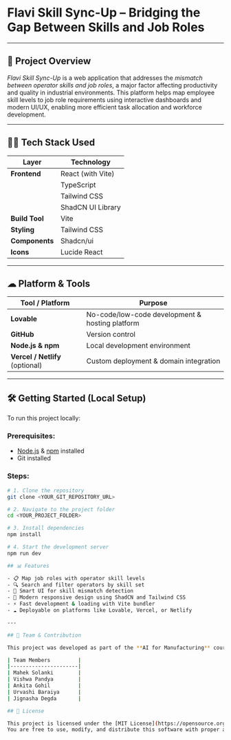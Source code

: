 # Flavi Skill Sync-Up – Bridging the Gap Between Skills and Job Roles
---

## 📘 Project Overview

*Flavi Skill Sync-Up* is a web application that addresses the *mismatch between operator skills and job roles*, a major factor affecting productivity and quality in industrial environments. This platform helps map employee skill levels to job role requirements using interactive dashboards and modern UI/UX, enabling more efficient task allocation and workforce development.

---

## 🧑‍💻 Tech Stack Used

| Layer         | Technology         |
|--------------|--------------------|
| **Frontend** | React (with Vite)  |
|              | TypeScript         |
|              | Tailwind CSS       |
|              | ShadCN UI Library  |
| **Build Tool** | Vite              |
| **Styling**  | Tailwind CSS       |
| **Components** | Shadcn/ui         |
| **Icons**    | Lucide React       |

---

## ☁ Platform & Tools

| Tool / Platform    | Purpose                            |
|--------------------|------------------------------------|
| **Lovable**        | No-code/low-code development & hosting platform |
| **GitHub**         | Version control                    |
| **Node.js & npm**  | Local development environment      |
| **Vercel / Netlify** (optional) | Custom deployment & domain integration |

---

## 🛠 Getting Started (Local Setup)

To run this project locally:

### Prerequisites:
- [Node.js](https://nodejs.org/) & [npm](https://www.npmjs.com/) installed
- Git installed

### Steps:

```bash
# 1. Clone the repository
git clone <YOUR_GIT_REPOSITORY_URL>

# 2. Navigate to the project folder
cd <YOUR_PROJECT_FOLDER>

# 3. Install dependencies
npm install

# 4. Start the development server
npm run dev

## 📊 Features

- 📋 Map job roles with operator skill levels
- 🔍 Search and filter operators by skill set
- 🧠 Smart UI for skill mismatch detection
- 🧩 Modern responsive design using ShadCN and Tailwind CSS
- ⚡ Fast development & loading with Vite bundler
- ☁️ Deployable on platforms like Lovable, Vercel, or Netlify

---

## 👥 Team & Contribution

This project was developed as part of the **AI for Manufacturing** course group project.

| Team Members         |
|----------------------|
| Mahek Solanki        |
| Vishwa Pandya        |
| Ankita Gohil         |
| Urvashi Baraiya      |
| Jignasha Degda       |

## 📄 License

This project is licensed under the [MIT License](https://opensource.org/licenses/MIT).  
You are free to use, modify, and distribute this software with proper attribution.


